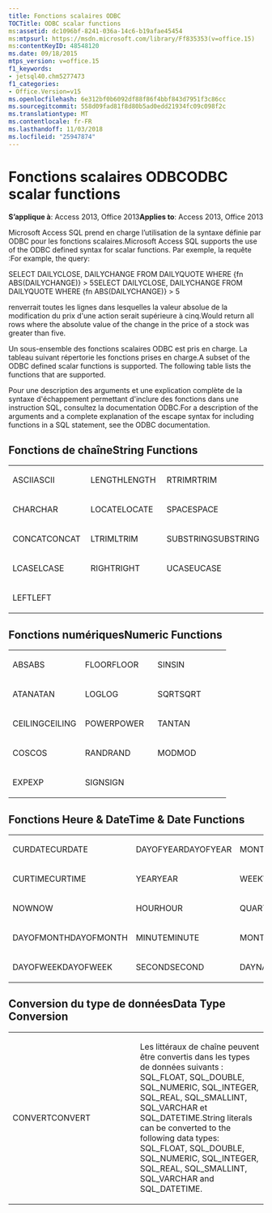 ```yaml
---
title: Fonctions scalaires ODBC
TOCTitle: ODBC scalar functions
ms:assetid: dc1096bf-8241-036a-14c6-b19afae45454
ms:mtpsurl: https://msdn.microsoft.com/library/Ff835353(v=office.15)
ms:contentKeyID: 48548120
ms.date: 09/18/2015
mtps_version: v=office.15
f1_keywords:
- jetsql40.chm5277473
f1_categories:
- Office.Version=v15
ms.openlocfilehash: 6e312bf0b6092df88f86f4bbf843d7951f3c86cc
ms.sourcegitcommit: 558d09fad81f8d80b5ad0edd21934fc09c098f2c
ms.translationtype: MT
ms.contentlocale: fr-FR
ms.lasthandoff: 11/03/2018
ms.locfileid: "25947874"
---
```

# <a name="odbc-scalar-functions"></a><span data-ttu-id="5258e-102">Fonctions scalaires ODBC</span><span class="sxs-lookup"><span data-stu-id="5258e-102">ODBC scalar functions</span></span>


<span data-ttu-id="5258e-103">**S’applique à**: Access 2013, Office 2013</span><span class="sxs-lookup"><span data-stu-id="5258e-103">**Applies to**: Access 2013, Office 2013</span></span>

<span data-ttu-id="5258e-104">Microsoft Access SQL prend en charge l’utilisation de la syntaxe définie par ODBC pour les fonctions scalaires.</span><span class="sxs-lookup"><span data-stu-id="5258e-104">Microsoft Access SQL supports the use of the ODBC defined syntax for scalar functions.</span></span> <span data-ttu-id="5258e-105">Par exemple, la requête :</span><span class="sxs-lookup"><span data-stu-id="5258e-105">For example, the query:</span></span>

<span data-ttu-id="5258e-106">SELECT DAILYCLOSE, DAILYCHANGE FROM DAILYQUOTE WHERE {fn ABS(DAILYCHANGE)} \> 5</span><span class="sxs-lookup"><span data-stu-id="5258e-106">SELECT DAILYCLOSE, DAILYCHANGE FROM DAILYQUOTE WHERE {fn ABS(DAILYCHANGE)} \> 5</span></span>

<span data-ttu-id="5258e-107">renverrait toutes les lignes dans lesquelles la valeur absolue de la modification du prix d'une action serait supérieure à cinq.</span><span class="sxs-lookup"><span data-stu-id="5258e-107">Would return all rows where the absolute value of the change in the price of a stock was greater than five.</span></span>

<span data-ttu-id="5258e-p102">Un sous-ensemble des fonctions scalaires ODBC est pris en charge. La tableau suivant répertorie les fonctions prises en charge.</span><span class="sxs-lookup"><span data-stu-id="5258e-p102">A subset of the ODBC defined scalar functions is supported. The following table lists the functions that are supported.</span></span>

<span data-ttu-id="5258e-110">Pour une description des arguments et une explication complète de la syntaxe d'échappement permettant d'inclure des fonctions dans une instruction SQL, consultez la documentation ODBC.</span><span class="sxs-lookup"><span data-stu-id="5258e-110">For a description of the arguments and a complete explanation of the escape syntax for including functions in a SQL statement, see the ODBC documentation.</span></span>

## <a name="string-functions"></a><span data-ttu-id="5258e-111">Fonctions de chaîne</span><span class="sxs-lookup"><span data-stu-id="5258e-111">String Functions</span></span>

<table>
<colgroup>
<col style="width: 33%" />
<col style="width: 33%" />
<col style="width: 33%" />
</colgroup>
<tbody>
<tr class="odd">
<td><p><span data-ttu-id="5258e-112">ASCII</span><span class="sxs-lookup"><span data-stu-id="5258e-112">ASCII</span></span></p></td>
<td><p><span data-ttu-id="5258e-113">LENGTH</span><span class="sxs-lookup"><span data-stu-id="5258e-113">LENGTH</span></span></p></td>
<td><p><span data-ttu-id="5258e-114">RTRIM</span><span class="sxs-lookup"><span data-stu-id="5258e-114">RTRIM</span></span></p></td>
</tr>
<tr class="even">
<td><p><span data-ttu-id="5258e-115">CHAR</span><span class="sxs-lookup"><span data-stu-id="5258e-115">CHAR</span></span></p></td>
<td><p><span data-ttu-id="5258e-116">LOCATE</span><span class="sxs-lookup"><span data-stu-id="5258e-116">LOCATE</span></span></p></td>
<td><p><span data-ttu-id="5258e-117">SPACE</span><span class="sxs-lookup"><span data-stu-id="5258e-117">SPACE</span></span></p></td>
</tr>
<tr class="odd">
<td><p><span data-ttu-id="5258e-118">CONCAT</span><span class="sxs-lookup"><span data-stu-id="5258e-118">CONCAT</span></span></p></td>
<td><p><span data-ttu-id="5258e-119">LTRIM</span><span class="sxs-lookup"><span data-stu-id="5258e-119">LTRIM</span></span></p></td>
<td><p><span data-ttu-id="5258e-120">SUBSTRING</span><span class="sxs-lookup"><span data-stu-id="5258e-120">SUBSTRING</span></span></p></td>
</tr>
<tr class="even">
<td><p><span data-ttu-id="5258e-121">LCASE</span><span class="sxs-lookup"><span data-stu-id="5258e-121">LCASE</span></span></p></td>
<td><p><span data-ttu-id="5258e-122">RIGHT</span><span class="sxs-lookup"><span data-stu-id="5258e-122">RIGHT</span></span></p></td>
<td><p><span data-ttu-id="5258e-123">UCASE</span><span class="sxs-lookup"><span data-stu-id="5258e-123">UCASE</span></span></p></td>
</tr>
<tr class="odd">
<td><p><span data-ttu-id="5258e-124">LEFT</span><span class="sxs-lookup"><span data-stu-id="5258e-124">LEFT</span></span></p></td>
<td><p></p></td>
<td><p></p></td>
</tr>
</tbody>
</table>


## <a name="numeric-functions"></a><span data-ttu-id="5258e-125">Fonctions numériques</span><span class="sxs-lookup"><span data-stu-id="5258e-125">Numeric Functions</span></span>

<table>
<colgroup>
<col style="width: 33%" />
<col style="width: 33%" />
<col style="width: 33%" />
</colgroup>
<tbody>
<tr class="odd">
<td><p><span data-ttu-id="5258e-126">ABS</span><span class="sxs-lookup"><span data-stu-id="5258e-126">ABS</span></span></p></td>
<td><p><span data-ttu-id="5258e-127">FLOOR</span><span class="sxs-lookup"><span data-stu-id="5258e-127">FLOOR</span></span></p></td>
<td><p><span data-ttu-id="5258e-128">SIN</span><span class="sxs-lookup"><span data-stu-id="5258e-128">SIN</span></span></p></td>
</tr>
<tr class="even">
<td><p><span data-ttu-id="5258e-129">ATAN</span><span class="sxs-lookup"><span data-stu-id="5258e-129">ATAN</span></span></p></td>
<td><p><span data-ttu-id="5258e-130">LOG</span><span class="sxs-lookup"><span data-stu-id="5258e-130">LOG</span></span></p></td>
<td><p><span data-ttu-id="5258e-131">SQRT</span><span class="sxs-lookup"><span data-stu-id="5258e-131">SQRT</span></span></p></td>
</tr>
<tr class="odd">
<td><p><span data-ttu-id="5258e-132">CEILING</span><span class="sxs-lookup"><span data-stu-id="5258e-132">CEILING</span></span></p></td>
<td><p><span data-ttu-id="5258e-133">POWER</span><span class="sxs-lookup"><span data-stu-id="5258e-133">POWER</span></span></p></td>
<td><p><span data-ttu-id="5258e-134">TAN</span><span class="sxs-lookup"><span data-stu-id="5258e-134">TAN</span></span></p></td>
</tr>
<tr class="even">
<td><p><span data-ttu-id="5258e-135">COS</span><span class="sxs-lookup"><span data-stu-id="5258e-135">COS</span></span></p></td>
<td><p><span data-ttu-id="5258e-136">RAND</span><span class="sxs-lookup"><span data-stu-id="5258e-136">RAND</span></span></p></td>
<td><p><span data-ttu-id="5258e-137">MOD</span><span class="sxs-lookup"><span data-stu-id="5258e-137">MOD</span></span></p></td>
</tr>
<tr class="odd">
<td><p><span data-ttu-id="5258e-138">EXP</span><span class="sxs-lookup"><span data-stu-id="5258e-138">EXP</span></span></p></td>
<td><p><span data-ttu-id="5258e-139">SIGN</span><span class="sxs-lookup"><span data-stu-id="5258e-139">SIGN</span></span></p></td>
<td><p></p></td>
</tr>
</tbody>
</table>


## <a name="time--date-functions"></a><span data-ttu-id="5258e-140">Fonctions Heure & Date</span><span class="sxs-lookup"><span data-stu-id="5258e-140">Time & Date Functions</span></span>

<table>
<colgroup>
<col style="width: 33%" />
<col style="width: 33%" />
<col style="width: 33%" />
</colgroup>
<tbody>
<tr class="odd">
<td><p><span data-ttu-id="5258e-141">CURDATE</span><span class="sxs-lookup"><span data-stu-id="5258e-141">CURDATE</span></span></p></td>
<td><p><span data-ttu-id="5258e-142">DAYOFYEAR</span><span class="sxs-lookup"><span data-stu-id="5258e-142">DAYOFYEAR</span></span></p></td>
<td><p><span data-ttu-id="5258e-143">MONTH</span><span class="sxs-lookup"><span data-stu-id="5258e-143">MONTH</span></span></p></td>
</tr>
<tr class="even">
<td><p><span data-ttu-id="5258e-144">CURTIME</span><span class="sxs-lookup"><span data-stu-id="5258e-144">CURTIME</span></span></p></td>
<td><p><span data-ttu-id="5258e-145">YEAR</span><span class="sxs-lookup"><span data-stu-id="5258e-145">YEAR</span></span></p></td>
<td><p><span data-ttu-id="5258e-146">WEEK</span><span class="sxs-lookup"><span data-stu-id="5258e-146">WEEK</span></span></p></td>
</tr>
<tr class="odd">
<td><p><span data-ttu-id="5258e-147">NOW</span><span class="sxs-lookup"><span data-stu-id="5258e-147">NOW</span></span></p></td>
<td><p><span data-ttu-id="5258e-148">HOUR</span><span class="sxs-lookup"><span data-stu-id="5258e-148">HOUR</span></span></p></td>
<td><p><span data-ttu-id="5258e-149">QUARTER</span><span class="sxs-lookup"><span data-stu-id="5258e-149">QUARTER</span></span></p></td>
</tr>
<tr class="even">
<td><p><span data-ttu-id="5258e-150">DAYOFMONTH</span><span class="sxs-lookup"><span data-stu-id="5258e-150">DAYOFMONTH</span></span></p></td>
<td><p><span data-ttu-id="5258e-151">MINUTE</span><span class="sxs-lookup"><span data-stu-id="5258e-151">MINUTE</span></span></p></td>
<td><p><span data-ttu-id="5258e-152">MONTHNAME</span><span class="sxs-lookup"><span data-stu-id="5258e-152">MONTHNAME</span></span></p></td>
</tr>
<tr class="odd">
<td><p><span data-ttu-id="5258e-153">DAYOFWEEK</span><span class="sxs-lookup"><span data-stu-id="5258e-153">DAYOFWEEK</span></span></p></td>
<td><p><span data-ttu-id="5258e-154">SECOND</span><span class="sxs-lookup"><span data-stu-id="5258e-154">SECOND</span></span></p></td>
<td><p><span data-ttu-id="5258e-155">DAYNAME</span><span class="sxs-lookup"><span data-stu-id="5258e-155">DAYNAME</span></span></p></td>
</tr>
</tbody>
</table>


## <a name="data-type-conversion"></a><span data-ttu-id="5258e-156">Conversion du type de données</span><span class="sxs-lookup"><span data-stu-id="5258e-156">Data Type Conversion</span></span>

<table>
<colgroup>
<col style="width: 50%" />
<col style="width: 50%" />
</colgroup>
<tbody>
<tr class="odd">
<td><p><span data-ttu-id="5258e-157">CONVERT</span><span class="sxs-lookup"><span data-stu-id="5258e-157">CONVERT</span></span></p></td>
<td><p><span data-ttu-id="5258e-158">Les littéraux de chaîne peuvent être convertis dans les types de données suivants : SQL_FLOAT, SQL_DOUBLE, SQL_NUMERIC, SQL_INTEGER, SQL_REAL, SQL_SMALLINT, SQL_VARCHAR et SQL_DATETIME.</span><span class="sxs-lookup"><span data-stu-id="5258e-158">String literals can be converted to the following data types: SQL_FLOAT, SQL_DOUBLE, SQL_NUMERIC, SQL_INTEGER, SQL_REAL, SQL_SMALLINT, SQL_VARCHAR and SQL_DATETIME.</span></span></p></td>
</tr>
</tbody>
</table>

